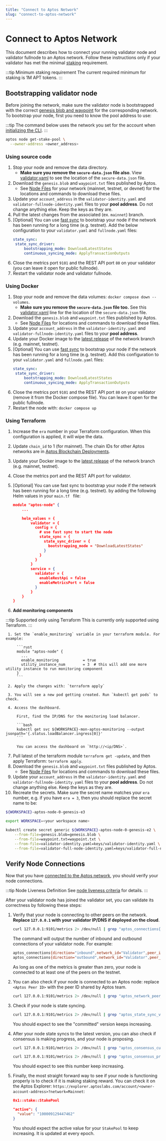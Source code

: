 ```yaml
---
title: "Connect to Aptos Network"
slug: "connect-to-aptos-network"
---
```


# Connect to Aptos Network

This document describes how to connect your running validator node and validator fullnode to an Aptos network. Follow these instructions only if your validator has met the minimal [staking](../../../concepts/staking.md) requirement. 

:::tip Minimum staking requirement
The current required minimum for staking is 1M APT tokens.
:::

## Bootstrapping validator node

Before joining the network, make sure the validator node is bootstrapped with the correct [genesis blob and waypoint](../../node-files-all-networks/node-files.md) for the corresponding network. To bootstrap your node, first you need to know the pool address to use:

:::tip 
The command below uses the network you set for the account when [initializing the CLI](../../../nodes/validator-node/owner/index.md#initialize-cli).
:::

```bash
aptos node get-stake-pool \
  --owner-address <owner_address> 
```

### Using source code

1. Stop your node and remove the data directory. 
   - **Make sure you remove the `secure-data.json` file also**. View [validator.yaml](https://github.com/aptos-labs/aptos-core/blob/e358a61018bb056812b5c3dbd197b0311a071baf/docker/compose/aptos-node/validator.yaml#L13) to see the location of the `secure-data.json` file. 
2. Download the `genesis.blob` and `waypoint.txt` files published by Aptos. 
   - See [Node Files](../../node-files-all-networks/node-files.md) for your network (mainnet, testnet, or devnet) for the locations and commands to download these files.
3. Update your `account_address` in the `validator-identity.yaml` and `validator-fullnode-identity.yaml` files to your **pool address**. Do not change anything else. Keep the keys as they are. 
4. Pull the latest changes from the associated (ex. `mainnet`) branch. 
5. [Optional] You can use [fast sync](../../../guides/state-sync.md#fast-syncing) to bootstrap your node if the network has been running for a long time (e.g. testnet). Add the below configuration to your `validator.yaml` and `fullnode.yaml` files:
    ```yaml
    state_sync:
     state_sync_driver:
         bootstrapping_mode: DownloadLatestStates
         continuous_syncing_mode: ApplyTransactionOutputs
    ```
6. Close the metrics port `9101` and the REST API port `80` on your validator (you can leave it open for public fullnode).
7. Restart the validator node and validator fullnode.

### Using Docker

1. Stop your node and remove the data volumes: `docker compose down --volumes`. 
   - **Make sure you remove the `secure-data.json` file too.** See this [validator.yaml](https://github.com/aptos-labs/aptos-core/blob/e358a61018bb056812b5c3dbd197b0311a071baf/docker/compose/aptos-node/validator.yaml#L13) line for the location of the `secure-data.json` file. 
2. Download the `genesis.blob` and `waypoint.txt` files published by Aptos. 
   - See [Node Files](../../node-files-all-networks/node-files.md) for locations and commands to download these files.
3. Update your `account_address` in the `validator-identity.yaml` and `validator-fullnode-identity.yaml` files to your **pool address**.
4. Update your Docker image to the [latest release](../../../releases/index.md) of the network branch (e.g. mainnet, testnet).
5. [Optional] You can use [fast sync](../../../guides/state-sync.md#fast-syncing) to bootstrap your node if the network has been running for a long time (e.g. testnet). Add this configuration to your `validator.yaml` and `fullnode.yaml` files:
    ```yaml
    state_sync:
     state_sync_driver:
         bootstrapping_mode: DownloadLatestStates
         continuous_syncing_mode: ApplyTransactionOutputs
    ```
6. Close the metrics port `9101` and the REST API port `80` on your validator (remove it from the Docker compose file). You can leave it open for the public fullnode.
7. Restart the node with: `docker compose up`

### Using Terraform

1. Increase the `era` number in your Terraform configuration. When this configuration is applied, it will wipe the data.
2. Update `chain_id` to 1 (for mainnet). The chain IDs for other Aptos networks are in [Aptos Blockchain Deployments](../../aptos-deployments.md).
3. Update your Docker image to the [latest release](../../../releases/index.md) of the network branch (e.g. mainnet, testnet).
4. Close the metrics port and the REST API port for validator. 
5. [Optional] You can use fast sync to bootstrap your node if the network has been running for a long time (e.g. testnet). by adding the following Helm values in your `main.tf ` file:

    ```json
    module "aptos-node" {
        ...

        helm_values = {
            validator = {
              config = {
                # use fast sync to start the node
                state_sync = {
                  state_sync_driver = {
                    bootstrapping_mode = "DownloadLatestStates"
                  }
                }
              }
            }
            service = {
              validator = {
                enableRestApi = false
                enableMetricsPort = false
              }
            }
        }
    }
    ```


6. **Add monitoring components**

  :::tip Supported only using Terraform
  This is currently only supported using Terraform.
  :::

     1. Set the `enable_monitoring` variable in your terraform module. For example:

         ```rust
         module "aptos-node" {
           ...
           enable_monitoring           = true
           utility_instance_num        = 3  # this will add one more utility instance to run monitoring component
         }
         ```

     2. Apply the changes with: `terraform apply`

     3. You will see a new pod getting created. Run `kubectl get pods` to check.

     4. Access the dashboard.

         First, find the IP/DNS for the monitoring load balancer.

         ```bash
         kubectl get svc ${WORKSPACE}-mon-aptos-monitoring --output jsonpath='{.status.loadBalancer.ingress[0]}'
         ```

         You can access the dashboard on `http://<ip/DNS>`.


7. Pull latest of the terraform module `terraform get -update`, and then apply Terraform: `terraform apply`.
8. Download the `genesis.blob` and `waypoint.txt` files published by Aptos. 
   - See [Node Files](../../node-files-all-networks/node-files.md) for locations and commands to download these files.
9. Update your `account_address` in the `validator-identity.yaml` and `validator-fullnode-identity.yaml` files to your  **pool address**. Do not change anything else. Keep the keys as they are.
10. Recreate the secrets. Make sure the secret name matches your `era` number, e.g. if you have `era = 3`, then you should replace the secret name to be:
  ```bash
  ${WORKSPACE}-aptos-node-0-genesis-e3
  ```

  ```bash
  export WORKSPACE=<your workspace name>

  kubectl create secret generic ${WORKSPACE}-aptos-node-0-genesis-e2 \
      --from-file=genesis.blob=genesis.blob \
      --from-file=waypoint.txt=waypoint.txt \
      --from-file=validator-identity.yaml=keys/validator-identity.yaml \
      --from-file=validator-full-node-identity.yaml=keys/validator-full-node-identity.yaml
  ```

## Verify Node Connections

Now that you have [connected to the Aptos network](./connect-to-aptos-network.md), you should verify your node connections.

:::tip Node Liveness Definition
See [node liveness criteria](../operator/node-liveness-criteria.md) for details. 
:::

After your validator node has joined the validator set, you can validate its correctness by following these steps:

1. Verify that your node is connecting to other peers on the network. **Replace `127.0.0.1` with your validator IP/DNS if deployed on the cloud**.

    ```bash
    curl 127.0.0.1:9101/metrics 2> /dev/null | grep "aptos_connections{.*\"Validator\".*}"
    ```

    The command will output the number of inbound and outbound connections of your validator node. For example:

    ```bash
    aptos_connections{direction="inbound",network_id="Validator",peer_id="f326fd30",role_type="validator"} 5
    aptos_connections{direction="outbound",network_id="Validator",peer_id="f326fd30",role_type="validator"} 2
    ```

    As long as one of the metrics is greater than zero, your node is connected to at least one of the peers on the testnet.

2. You can also check if your node is connected to an Aptos node: replace `<Aptos Peer ID>` with the peer ID shared by Aptos team.

    ```bash
    curl 127.0.0.1:9101/metrics 2> /dev/null | grep "aptos_network_peer_connected{.*remote_peer_id=\"<Aptos Peer ID>\".*}"
    ```

3. Check if your node is state syncing.

    ```bash
    curl 127.0.0.1:9101/metrics 2> /dev/null | grep "aptos_state_sync_version"
    ```
    
    You should expect to see the "committed" version keeps increasing.

4. After your node state syncs to the latest version, you can also check if consensus is making progress, and your node is proposing.

    ```bash
    curl 127.0.0.1:9101/metrics 2> /dev/null | grep "aptos_consensus_current_round"

    curl 127.0.0.1:9101/metrics 2> /dev/null | grep "aptos_consensus_proposals_count"
    ```

    You should expect to see this number keep increasing.
    
5. Finally, the most straight forward way to see if your node is functioning properly is to check if it is making staking reward. You can check it on the Aptos Explorer: `https://explorer.aptoslabs.com/account/<owner-account-address>?network=Mainnet`:

    ```json
    0x1::stake::StakePool

    "active": {
      "value": "100009129447462"
    }
    ```
    
    You should expect the active value for your `StakePool` to keep increasing. It is updated at every epoch.